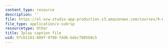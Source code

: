 ```yaml
---
content_type: resource
description: ''
file: https://ol-ocw-studio-app-production.s3.amazonaws.com/courses/9-00sc-introduction-to-psychology-fall-2011/97cb1103809f9790fdd6bdecf005b9c5_-cK1og4ElKE.srt
file_type: application/x-subrip
resourcetype: Other
title: 3play caption file
uid: 97cb1103-809f-9790-fdd6-bdecf005b9c5
---
```

